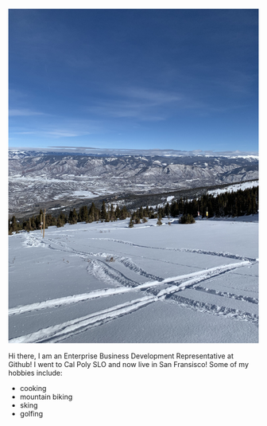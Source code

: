 ![Mammoth Mountain, CA](mammoth.jpg)

Hi there, I am an Enterprise Business Development Representative at Github! I went to Cal Poly SLO and now live in San Fransisco!
Some of my hobbies include:
- cooking
- mountain biking
- sking
- golfing
